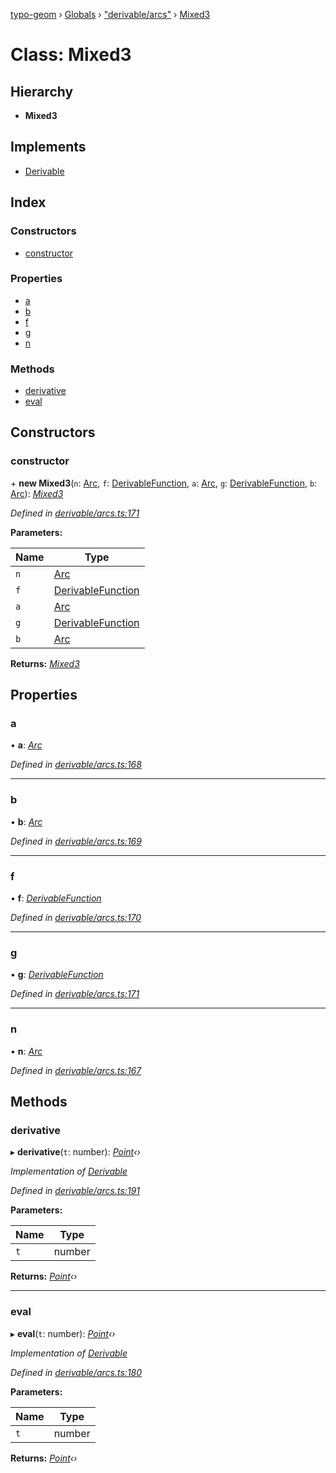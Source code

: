 [typo-geom](../README.md) › [Globals](../globals.md) › ["derivable/arcs"](../modules/_derivable_arcs_.md) › [Mixed3](_derivable_arcs_.mixed3.md)

# Class: Mixed3

## Hierarchy

* **Mixed3**

## Implements

* [Derivable](../interfaces/_derivable_interface_.derivable.md)

## Index

### Constructors

* [constructor](_derivable_arcs_.mixed3.md#constructor)

### Properties

* [a](_derivable_arcs_.mixed3.md#a)
* [b](_derivable_arcs_.mixed3.md#b)
* [f](_derivable_arcs_.mixed3.md#f)
* [g](_derivable_arcs_.mixed3.md#g)
* [n](_derivable_arcs_.mixed3.md#n)

### Methods

* [derivative](_derivable_arcs_.mixed3.md#derivative)
* [eval](_derivable_arcs_.mixed3.md#eval)

## Constructors

###  constructor

\+ **new Mixed3**(`n`: [Arc](../modules/_derivable_interface_.md#arc), `f`: [DerivableFunction](../modules/_derivable_interface_.md#derivablefunction), `a`: [Arc](../modules/_derivable_interface_.md#arc), `g`: [DerivableFunction](../modules/_derivable_interface_.md#derivablefunction), `b`: [Arc](../modules/_derivable_interface_.md#arc)): *[Mixed3](_derivable_arcs_.mixed3.md)*

*Defined in [derivable/arcs.ts:171](https://github.com/be5invis/typo-geom/blob/9ebaae4/src/derivable/arcs.ts#L171)*

**Parameters:**

Name | Type |
------ | ------ |
`n` | [Arc](../modules/_derivable_interface_.md#arc) |
`f` | [DerivableFunction](../modules/_derivable_interface_.md#derivablefunction) |
`a` | [Arc](../modules/_derivable_interface_.md#arc) |
`g` | [DerivableFunction](../modules/_derivable_interface_.md#derivablefunction) |
`b` | [Arc](../modules/_derivable_interface_.md#arc) |

**Returns:** *[Mixed3](_derivable_arcs_.mixed3.md)*

## Properties

###  a

• **a**: *[Arc](../modules/_derivable_interface_.md#arc)*

*Defined in [derivable/arcs.ts:168](https://github.com/be5invis/typo-geom/blob/9ebaae4/src/derivable/arcs.ts#L168)*

___

###  b

• **b**: *[Arc](../modules/_derivable_interface_.md#arc)*

*Defined in [derivable/arcs.ts:169](https://github.com/be5invis/typo-geom/blob/9ebaae4/src/derivable/arcs.ts#L169)*

___

###  f

• **f**: *[DerivableFunction](../modules/_derivable_interface_.md#derivablefunction)*

*Defined in [derivable/arcs.ts:170](https://github.com/be5invis/typo-geom/blob/9ebaae4/src/derivable/arcs.ts#L170)*

___

###  g

• **g**: *[DerivableFunction](../modules/_derivable_interface_.md#derivablefunction)*

*Defined in [derivable/arcs.ts:171](https://github.com/be5invis/typo-geom/blob/9ebaae4/src/derivable/arcs.ts#L171)*

___

###  n

• **n**: *[Arc](../modules/_derivable_interface_.md#arc)*

*Defined in [derivable/arcs.ts:167](https://github.com/be5invis/typo-geom/blob/9ebaae4/src/derivable/arcs.ts#L167)*

## Methods

###  derivative

▸ **derivative**(`t`: number): *[Point](_point_point_.point.md)‹›*

*Implementation of [Derivable](../interfaces/_derivable_interface_.derivable.md)*

*Defined in [derivable/arcs.ts:191](https://github.com/be5invis/typo-geom/blob/9ebaae4/src/derivable/arcs.ts#L191)*

**Parameters:**

Name | Type |
------ | ------ |
`t` | number |

**Returns:** *[Point](_point_point_.point.md)‹›*

___

###  eval

▸ **eval**(`t`: number): *[Point](_point_point_.point.md)‹›*

*Implementation of [Derivable](../interfaces/_derivable_interface_.derivable.md)*

*Defined in [derivable/arcs.ts:180](https://github.com/be5invis/typo-geom/blob/9ebaae4/src/derivable/arcs.ts#L180)*

**Parameters:**

Name | Type |
------ | ------ |
`t` | number |

**Returns:** *[Point](_point_point_.point.md)‹›*
